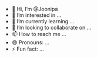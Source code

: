 - 👋 Hi, I’m @Joonipa
- 👀 I’m interested in ...
- 🌱 I’m currently learning ...
- 💞️ I’m looking to collaborate on ...
- 📫 How to reach me ...
- 😄 Pronouns: ...
- ⚡ Fun fact: ...

<!---
Joonipa/Joonipa is a ✨ special ✨ repository because its `README.md` (this file) appears on your GitHub profile.
You can click the Preview link to take a look at your changes.
--->
